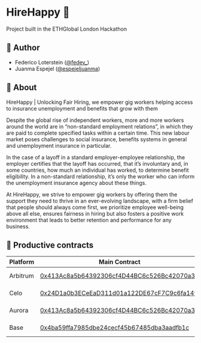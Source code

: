 # HireHappy 🤝
Project built in the ETHGlobal London Hackathon

## 👤 Author
- Federico Loterstein ([@fedev_](https://twitter.com/fedev_))
- Juanma Espejel ([@espejeljuanma](https://twitter.com/espejeljuanma))

## 🌈 About

HireHappy | Unlocking Fair Hiring, we empower gig workers helping access to insurance unemployment and benefits that grow with them

Despite the global rise of independent workers, more and more workers around the world are in “non-standard employment relations”, in which they are paid to complete specified tasks within a certain time. This new labour market poses challenges to social insurance, benefits systems in general and unemployment insurance in particular.

In the case of a layoff in a standard employer-employee relationship, the employer certifies that the layoff has occurred, that it’s involuntary and, in some countries, how much an individual has worked, to determine benefit eligibility. In a non-standard relationship, it’s only the worker who can inform the unemployment insurance agency about these things.

At HireHappy, we strive to empower gig workers by offering them the support they need to thrive in an ever-evolving landscape, with a firm belief that people should always come first, we prioritize employee well-being above all else, ensures fairness in hiring but also fosters a positive work environment that leads to better retention and performance for any business. 


## 💸 Productive contracts


| Platform | Main Contract | Token |
|------------|--------------------|-------|
| Arbitrum   | [0x413Ac8a5b64392306cf4D44BC6c526Bc42070a3A](https://sepolia-explorer.arbitrum.io/address/0x413Ac8a5b64392306cf4D44BC6c526Bc42070a3A) | usdc [0x75faf114eafb1BDbe2F0316DF893fd58CE46AA4d](https://sepolia-explorer.arbitrum.io/address/0x75faf114eafb1BDbe2F0316DF893fd58CE46AA4d) |
| Celo       | [0x24D1a0b3ECeEaD311d01a122DE67cF7C9c6fa149](https://alfajores.celoscan.io/address/0x24D1a0b3ECeEaD311d01a122DE67cF7C9c6fa149) | cTAL [0x9Fa56e2A9d7563246f2FB898B9f10C9cf41661C1](https://alfajores.celoscan.io/address/0x9Fa56e2A9d7563246f2FB898B9f10C9cf41661C1) |
| Aurora     | [0x413Ac8a5b64392306cf4D44BC6c526Bc42070a3A](https://explorer.testnet.aurora.dev/address/0x413Ac8a5b64392306cf4D44BC6c526Bc42070a3A?tab=txs) | aUSDC [0xC28b600BEA45a5727927f93F624311Ceb21F7B9f](https://explorer.testnet.aurora.dev/address/0xC28b600BEA45a5727927f93F624311Ceb21F7B9f) |
| Base       | [0x4ba59ffa7985dbe24cecf45b67485dba3aadfb1c](https://sepolia.basescan.org/address/0x4ba59ffa7985dbe24cecf45b67485dba3aadfb1c) | ape [0x01e61008F78A83E0DaBd2FBd7ef81B64cdD2e1F4](https://sepolia.basescan.org/address/0x01e61008F78A83E0DaBd2FBd7ef81B64cdD2e1F4) |
